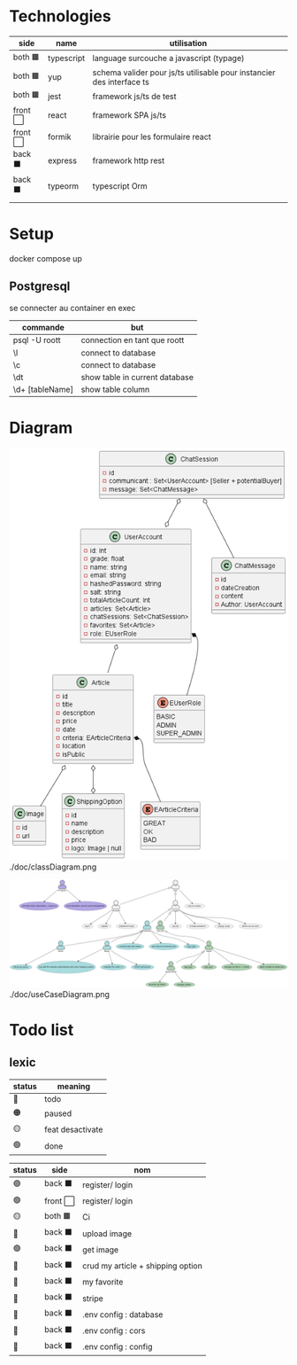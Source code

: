 # Technologies

| side     | name       | utilisation                                                           |
| -------- | ---------- | --------------------------------------------------------------------- |
| both 🟫  | typescript | language surcouche a javascript (typage)                              |
| both 🟫  | yup        | schema valider pour js/ts utilisable pour instancier des interface ts |
| both 🟫  | jest       | framework js/ts de test                                               |
| front ⬜ | react      | framework SPA js/ts                                                   |
| front ⬜ | formik     | librairie pour les formulaire react                                   |
| back ⬛  | express    | framework http rest                                                   |
| back ⬛  | typeorm    | typescript Orm                                                        |
|          |            |                                                                       |

# Setup

docker compose up

## Postgresql

se connecter au container en exec

| commande        | but                            |
| --------------- | ------------------------------ |
| psql -U roott   | connection en tant que roott   |
| \l              | connect to database            |
| \c              | connect to database            |
| \dt             | show table in current database |
| \d+ [tableName] | show table column              |

# Diagram

![test text](./doc/classDiagram.png)
./doc/classDiagram.png

![test text](./doc/useCaseDiagram.png)
./doc/useCaseDiagram.png

# Todo list

## lexic

| status | meaning          |
| ------ | ---------------- |
| 🔴     | todo             |
| 🟠     | paused           |
| 🟡     | feat desactivate |
| 🟢     | done             |

| status | side     | nom                               |
| ------ | -------- | --------------------------------- |
| 🟢     | back ⬛  | register/ login                   |
| 🟢     | front ⬜ | register/ login                   |
| 🟡     | both 🟫  | Ci                                |
| 🔴     | back ⬛  | upload image                      |
| 🟢     | back ⬛  | get image                         |
| 🔴     | back ⬛  | crud my article + shipping option |
| 🔴     | back ⬛  | my favorite                       |
| 🔴     | back ⬛  | stripe                            |
| 🔴     | back ⬛  | .env config : database            |
| 🔴     | back ⬛  | .env config : cors                |
| 🔴     | back ⬛  | .env config : config              |
